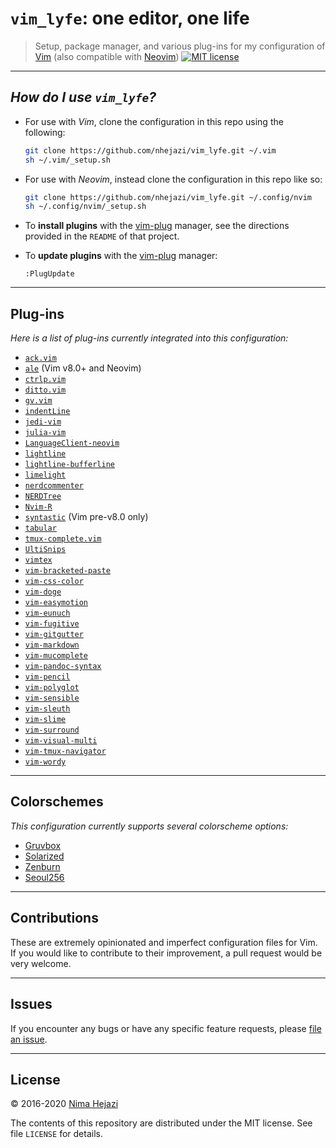 # `vim_lyfe`: one editor, one life

> Setup, package manager, and various plug-ins for my configuration of
> [Vim](http://www.vim.org/index.php) (also compatible with
> [Neovim](https://neovim.io/)) [![MIT license](http://img.shields.io/badge/license-MIT-brightgreen.svg)](http://opensource.org/licenses/MIT)

---
## _How do I use `vim_lyfe`?_

* For use with _Vim_, clone the configuration in this repo using the following:
  ```bash
  git clone https://github.com/nhejazi/vim_lyfe.git ~/.vim
  sh ~/.vim/_setup.sh
  ```

- For use with _Neovim_, instead clone the configuration in this repo like so:
  ```bash
  git clone https://github.com/nhejazi/vim_lyfe.git ~/.config/nvim
  sh ~/.config/nvim/_setup.sh
  ```

- To __install plugins__ with the
[vim-plug](https://github.com/junegunn/vim-plug) manager, see the directions
provided in the `README` of that project.

- To __update plugins__ with the
[vim-plug](https://github.com/junegunn/vim-plug) manager:
  ```vim
  :PlugUpdate
  ```

---

## Plug-ins

_Here is a list of plug-ins currently integrated into this configuration:_

* [`ack.vim`](https://github.com/mileszs/ack.vim)
* [`ale`](https://github.com/w0rp/ale) (Vim v8.0+ and Neovim)
* [`ctrlp.vim`](https://github.com/ctrlpvim/ctrlp.vim)
* [`ditto.vim`](https://github.com/dbmrq/vim-ditto)
* [`gv.vim`](https://github.com/junegunn/gv.vim)
* [`indentLine`](https://github.com/Yggdroot/indentLine)
* [`jedi-vim`](https://github.com/davidhalter/jedi-vim)
* [`julia-vim`](https://github.com/JuliaEditorSupport/julia-vim)
* [`LanguageClient-neovim`](https://github.com/autozimu/LanguageClient-neovim)
* [`lightline`](https://github.com/itchyny/lightline.vim)
* [`lightline-bufferline`](https://github.com/mengelbrecht/lightline-bufferline)
* [`limelight`](https://github.com/junegunn/limelight.vim)
* [`nerdcommenter`](https://github.com/scrooloose/nerdcommenter)
* [`NERDTree`](https://github.com/scrooloose/nerdtree)
* [`Nvim-R`](https://github.com/jalvesaq/Nvim-R)
* [`syntastic`](https://github.com/vim-syntastic/syntastic) (Vim pre-v8.0 only)
* [`tabular`](https://github.com/godlygeek/tabular)
* [`tmux-complete.vim`](https://github.com/wellle/tmux-complete.vim)
* [`UltiSnips`](https://github.com/SirVer/ultisnips)
* [`vimtex`](https://github.com/lervag/vimtex)
* [`vim-bracketed-paste`](https://github.com/ConradIrwin/vim-bracketed-paste)
* [`vim-css-color`](https://github.com/ap/vim-css-color)
* [`vim-doge`](https://github.com/kkoomen/vim-doge)
* [`vim-easymotion`](https://github.com/easymotion/vim-easymotion)
* [`vim-eunuch`](https://github.com/tpope/vim-eunuch)
* [`vim-fugitive`](https://github.com/tpope/vim-fugitive)
* [`vim-gitgutter`](https://github.com/airblade/vim-gitgutter)
* [`vim-markdown`](https://github.com/plasticboy/vim-markdown)
* [`vim-mucomplete`](https://github.com/lifepillar/vim-mucomplete)
* [`vim-pandoc-syntax`](https://github.com/vim-pandoc/vim-pandoc-syntax)
* [`vim-pencil`](https://github.com/reedes/vim-pencil)
* [`vim-polyglot`](https://github.com/sheerun/vim-polyglot)
* [`vim-sensible`](https://github.com/tpope/vim-sensible)
* [`vim-sleuth`](https://github.com/tpope/vim-sleuth)
* [`vim-slime`](https://github.com/jpalardy/vim-slime)
* [`vim-surround`](https://github.com/tpope/vim-surround)
* [`vim-visual-multi`](https://github.com/mg979/vim-visual-multi)
* [`vim-tmux-navigator`](https://github.com/christoomey/vim-tmux-navigator)
* [`vim-wordy`](https://github.com/reedes/vim-wordy)

---

## Colorschemes

_This configuration currently supports several colorscheme options:_

* [Gruvbox](https://github.com/morhetz/gruvbox)
* [Solarized](https://github.com/altercation/vim-colors-solarized)
* [Zenburn](https://github.com/jnurmine/Zenburn)
* [Seoul256](https://github.com/junegunn/seoul256.vim)

---

## Contributions

These are extremely opinionated and imperfect configuration files for Vim. If
you would like to contribute to their improvement, a pull request would be very
welcome.

---

## Issues

If you encounter any bugs or have any specific feature requests, please [file an
issue](https://github.com/nhejazi/vim_lyfe/issues).

---

## License

&copy; 2016-2020 [Nima Hejazi](https://nimahejazi.org)

The contents of this repository are distributed under the MIT license. See file
`LICENSE` for details.
